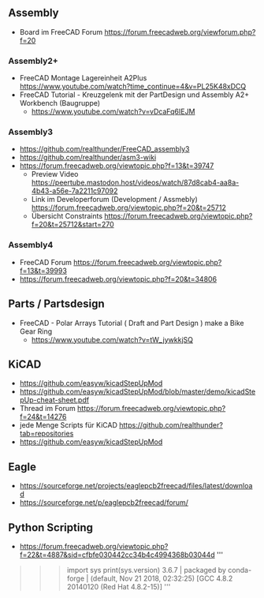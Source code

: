 ## Assembly
* Board im FreeCAD Forum https://forum.freecadweb.org/viewforum.php?f=20

### Assembly2+
* FreeCAD Montage Lagereinheit A2Plus https://www.youtube.com/watch?time_continue=4&v=PL25K48xDCQ
* FreeCAD Tutorial - Kreuzgelenk mit der PartDesign und Assembly A2+ Workbench (Baugruppe)
  * https://www.youtube.com/watch?v=vDcaFq6IEJM
  
### Assembly3
* https://github.com/realthunder/FreeCAD_assembly3
* https://github.com/realthunder/asm3-wiki
* https://forum.freecadweb.org/viewtopic.php?f=13&t=39747
  * Preview Video https://peertube.mastodon.host/videos/watch/87d8cab4-aa8a-4b43-a56e-7a2211c97092
  * Link im Developerforum (Development / Assmebly) https://forum.freecadweb.org/viewtopic.php?f=20&t=25712
  * Übersicht Constraints https://forum.freecadweb.org/viewtopic.php?f=20&t=25712&start=270
  
### Assembly4
* FreeCAD Forum https://forum.freecadweb.org/viewtopic.php?f=13&t=39993
* https://forum.freecadweb.org/viewtopic.php?f=20&t=34806

## Parts / Partsdesign
* FreeCAD - Polar Arrays Tutorial ( Draft and Part Design ) make a Bike Gear Ring
  * https://www.youtube.com/watch?v=tW_jywkkjSQ

## KiCAD
* https://github.com/easyw/kicadStepUpMod
* https://github.com/easyw/kicadStepUpMod/blob/master/demo/kicadStepUp-cheat-sheet.pdf
* Thread im Forum https://forum.freecadweb.org/viewtopic.php?f=24&t=14276
* jede Menge Scripts für KiCAD https://github.com/realthunder?tab=repositories
* https://github.com/easyw/kicadStepUpMod

## Eagle
* https://sourceforge.net/projects/eaglepcb2freecad/files/latest/download
* https://sourceforge.net/p/eaglepcb2freecad/forum/


## Python Scripting
* https://forum.freecadweb.org/viewtopic.php?f=22&t=4887&sid=cfbfe030442cc34b4c4994368b03044d
''' 
>>> import sys
>>> print(sys.version)
3.6.7 | packaged by conda-forge | (default, Nov 21 2018, 02:32:25) 
[GCC 4.8.2 20140120 (Red Hat 4.8.2-15)]
'''
